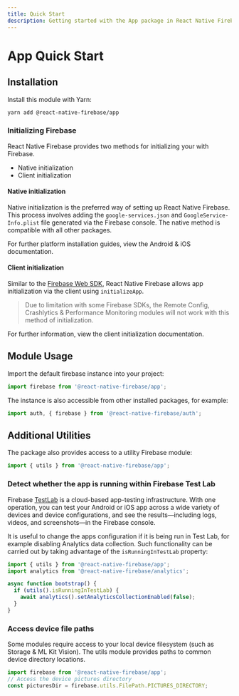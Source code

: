 ```yaml
---
title: Quick Start
description: Getting started with the App package in React Native Firebase
---
```


# App Quick Start

## Installation

Install this module with Yarn:

```bash
yarn add @react-native-firebase/app
```

### Initializing Firebase

React Native Firebase provides two methods for initializing your with Firebase.

- Native initialization
- Client initialization

#### Native initialization

Native initialization is the preferred way of setting up React Native Firebase. This process involves adding the
`google-services.json` and `GoogleService-Info.plist` file generated via the Firebase console. The native method
is compatible with all other packages.

For further platform installation guides, view the <Anchor version group href="/android">Android</Anchor> & <Anchor version group href="/ios">iOS</Anchor> documentation.

#### Client initialization

Similar to the [Firebase Web SDK](https://www.npmjs.com/package/firebase), React Native Firebase allows app
initialization via the client using `initializeApp`.

> Due to limitation with some Firebase SDKs, the Remote Config, Crashlytics & Performance Monitoring modules will not work with this method of initialization.

For further information, view the <Anchor version group href="/client">client initialization</Anchor>
documentation.

## Module Usage

Import the default firebase instance into your project:

```js
import firebase from '@react-native-firebase/app';
```

The instance is also accessible from other installed packages, for example:

```js
import auth, { firebase } from '@react-native-firebase/auth';
```

## Additional Utilities

The package also provides access to a utility Firebase module:

```js
import { utils } from '@react-native-firebase/app';
```

### Detect whether the app is running within Firebase Test Lab

Firebase [TestLab](https://firebase.google.com/docs/test-lab/?utm_source=invertase&utm_medium=react-native-firebase&utm_campaign=utils)
is a cloud-based app-testing infrastructure. With one operation, you can test your Android or iOS app across
a wide variety of devices and device configurations, and see the results—including logs, videos,
and screenshots—in the Firebase console.

It is useful to change the apps configuration if it is being run in Test Lab, for example disabling Analytics
data collection. Such functionality can be carried out by taking advantage of the `isRunningInTestLab` property:

```js
import { utils } from '@react-native-firebase/app';
import analytics from '@react-native-firebase/analytics';

async function bootstrap() {
  if (utils().isRunningInTestLab) {
    await analytics().setAnalyticsCollectionEnabled(false);
  }
}
```

### Access device file paths

Some modules require access to your local device filesystem (such as Storage & ML Kit Vision). The utils module provides paths to common device directory locations.

```js
import firebase from '@react-native-firebase/app';
// Access the device pictures directory
const picturesDir = firebase.utils.FilePath.PICTURES_DIRECTORY;
```

